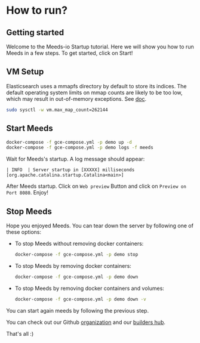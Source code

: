 # How to run?

## Getting started

Welcome to the Meeds-io Startup tutorial. Here we will show you how to run Meeds in a few steps. To get started, click on Start!

## VM Setup
Elasticsearch uses a mmapfs directory by default to store its indices. The default operating system limits on mmap counts are likely to be too low, which may result in out-of-memory exceptions. See [doc](https://www.elastic.co/guide/en/elasticsearch/reference/current/vm-max-map-count.html).
```bash
sudo sysctl -w vm.max_map_count=262144
```
## Start Meeds
```bash
docker-compose -f gce-compose.yml -p demo up -d
docker-compose -f gce-compose.yml -p demo logs -f meeds
```

Wait for Meeds's startup. A log message should appear:
```
| INFO  | Server startup in [XXXXX] milliseconds [org.apache.catalina.startup.Catalina<main>]
```
After Meeds startup. Click on `Web preview` <walkthrough-web-preview-icon></walkthrough-web-preview-icon> Button and click on `Preview on Port 8080`. Enjoy!

## Stop Meeds
Hope you enjoyed Meeds. You can tear down the server by following one of these options:
 - To stop Meeds without removing docker containers:
    ```bash
    docker-compose -f gce-compose.yml -p demo stop
    ```
 - To stop Meeds by removing docker containers:
    ```bash
    docker-compose -f gce-compose.yml -p demo down
    ```
 - To stop Meeds by removing docker containers and volumes:
    ```bash
    docker-compose -f gce-compose.yml -p demo down -v
    ```
You can start again meeds by following the previous step.

You can check out our Github [organization](https://github.com/Meeds-io) and our [builders hub](https://builders.meeds.io).

That's all :)